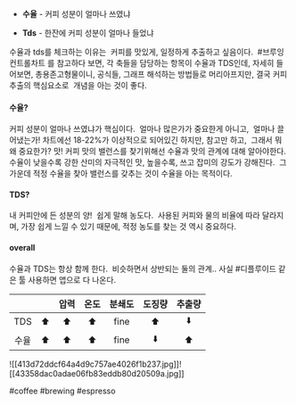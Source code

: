 


- **수율** - 커피 성분이 얼마나 쓰였냐

- **Tds** - 한잔에 커피 성분이 얼마나 들었냐

  

수율과 tds를 체크하는 이유는 
커피를 맛있게, 일정하게 추출하고 싶음이다. 
#브루잉컨트롤차트 를 참고하다 보면,
각 축들을 담당하는 항목이 수율과 TDS인데,
자세히 들어보면,
총용존고형물이니, 공식들,
그래프 해석하는 방법들로 머리아프지만,
결국 커피 추출의 핵심요소로 
개념을 아는 것이 좋다. 

#### 수율?

커피 성분이 얼마나 쓰였냐가 핵심이다. 
얼마나 많은가가 중요한게 아니고, 
얼마나 끌어냈는가!
차트에선 18-22%가 이상적으로 되어있긴 하지만,
참고만 하고, 
그래서 뭐 왜 중요한가? 맛!
커피 맛의 밸런스를 찾기위해선
수율과 맛의 관계에 대해 알아야한다. 
수율이 낮을수록 강한 산미의 자극적인 맛,
높을수록, 쓰고 잡미의 강도가 강해진다. 
그 가운데 적정 수율을 찾아 밸런스를 갖추는 것이
수율을 아는 목적이다. 

#### TDS?

내 커피안에 든 성분의 양! 
쉽게 말해 농도다. 
사용된 커피와 물의 비율에 따라 달라지며,
가장 쉽게 느낄 수 있기 때문에,
적정 농도를 찾는 것 역시 중요하다. 

#### overall

수율과 TDS는 항상 함께 한다. 
비슷하면서 상반되는 둘의 관계..
사실 #디플루이드 같은 툴 사용하면 앱으로 다 나온다.


|     |     | 압력  | 온도  | 분쇄도  | 도징량 | 추출량 |
| :-: | :-: | :-: | :-: | :--: | :-: | :-: |
| TDS | ⬆️  | ⬆️  | ⬆️  | fine | ⬆️  | ⬇️  |
| 수율  | ⬆️  | ⬆️  | ⬆️  | fine | ⬇️  | ⬆️  |
![[413d72ddcf64a4d9c757ae4026f1b237.jpg]]![[43358dac0adae06fb83eddb80d20509a.jpg]]

#coffee #brewing #espresso 